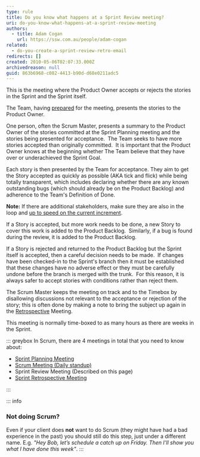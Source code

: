 ```yaml
---
type: rule
title: Do you know what happens at a Sprint Review meeting?
uri: do-you-know-what-happens-at-a-sprint-review-meeting
authors:
  - title: Adam Cogan
    url: https://ssw.com.au/people/adam-cogan
related:
  - do-you-create-a-sprint-review-retro-email
redirects: []
created: 2010-05-06T02:07:33.000Z
archivedreason: null
guid: 863b6968-c082-4413-b90d-d68e0211adc5
---
```

This is the meeting where the Product Owner accepts or rejects the stories in the Sprint and the Sprint itself.

<!--endintro-->

The Team, having [prepared](/meeting-do-you-know-what-to-prepare-for-each-meeting) for the meeting, presents the stories to the Product Owner.   

One person, often the Scrum Master, presents a summary to the Product Owner of the stories committed at the Sprint Planning meeting and the stories being presented for acceptance.  The Team seeks to have more stories accepted than originally committed.  It is important that the Product Owner knows at the beginning whether The Team believe that they have over or underachieved the Sprint Goal.

Each story is then presented by the Team for acceptance. They aim to get the Story accepted as quickly as possible (AKA tick and flick) while being totally transparent, which includes declaring whether there are any known outstanding bugs (which should already be on the Product Backlog) and adherence to the Team's Definition of Done.

**Note:** If there are additional stakeholders, make sure they are also in the loop and [up to speed on the current increment](https://www.linkedin.com/posts/scrum-trainer_scrum-agile-activity-6815396232366837760-Mhnb/).

If a Story is accepted, but more work needs to be done, a new Story to cover this work is added to the Product Backlog.  Similarly, if a bug is found during the review, it is added to the Product Backlog.

If a Story is rejected and returned to the Product Backlog but the Sprint itself is accepted, then a careful decision needs to be made.  If changes have been checked-in to the Sprint's branch then it must be established that these changes have no adverse effect or they must be carefully undone before the branch is merged with the trunk.  For this reason, it is always safer to accept stories with conditions rather than reject them.

The Scrum Master keeps the meeting on track and to the Timebox by disallowing discussions not relevant to the acceptance or rejection of the story; this is often done by making a note to bring the subject up again in the [Retrospective](/do-you-know-what-happens-at-a-sprint-retrospective-meeting) Meeting.

This meeting is normally time-boxed to as many hours as there are weeks in the Sprint.

::: greybox
In Scrum, there are 4 meetings in total that you need to know about:     

* [Sprint Planning Meeting](/do-you-know-what-happens-at-a-sprint-planning-meeting)
* [Scrum Meeting (Daily standup)](/meeting-do-you-update-your-tasks-before-the-daily-scrum)
* Sprint Review Meeting (Described on this page)
* [Sprint Retrospective Meeting](/do-you-know-what-happens-at-a-sprint-retrospective-meeting)

:::

::: info

### Not doing Scrum?

Even if your client does **not** want to do Scrum (they might have had a bad experience in the past) you should still do this step, just under a different name. 
E.g. *"Hey Bob, let’s schedule a catch up on Friday. Then I'll show you what I have done this week"*.
:::
